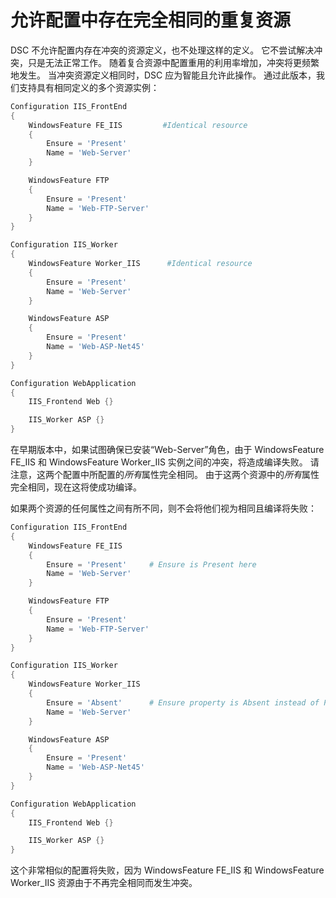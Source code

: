 # 允许配置中存在完全相同的重复资源

DSC 不允许配置内存在冲突的资源定义，也不处理这样的定义。 它不尝试解决冲突，只是无法正常工作。 随着复合资源中配置重用的利用率增加，冲突将更频繁地发生。 当冲突资源定义相同时，DSC 应为智能且允许此操作。 通过此版本，我们支持具有相同定义的多个资源实例：

```powershell
Configuration IIS_FrontEnd
{
    WindowsFeature FE_IIS         #Identical resource
    {
        Ensure = 'Present'
        Name = 'Web-Server'
    }

    WindowsFeature FTP
    {
        Ensure = 'Present'
        Name = 'Web-FTP-Server'
    }
}

Configuration IIS_Worker
{
    WindowsFeature Worker_IIS      #Identical resource
    {
        Ensure = 'Present'
        Name = 'Web-Server'
    }

    WindowsFeature ASP
    {
        Ensure = 'Present'
        Name = 'Web-ASP-Net45'
    }
}

Configuration WebApplication
{
    IIS_Frontend Web {}

    IIS_Worker ASP {}
}
```

在早期版本中，如果试图确保已安装“Web-Server”角色，由于 WindowsFeature FE_IIS 和 WindowsFeature Worker_IIS 实例之间的冲突，将造成编译失败。 请注意，这两个配置中所配置的*所有*属性完全相同。 由于这两个资源中的*所有*属性完全相同，现在这将使成功编译。 

如果两个资源的任何属性之间有所不同，则不会将他们视为相同且编译将失败：

```powershell
Configuration IIS_FrontEnd
{
    WindowsFeature FE_IIS
    {
        Ensure = 'Present'     # Ensure is Present here
        Name = 'Web-Server'
    }

    WindowsFeature FTP
    {
        Ensure = 'Present'
        Name = 'Web-FTP-Server'
    }
}

Configuration IIS_Worker
{
    WindowsFeature Worker_IIS
    {
        Ensure = 'Absent'      # Ensure property is Absent instead of Present
        Name = 'Web-Server'
    }

    WindowsFeature ASP
    {
        Ensure = 'Present'
        Name = 'Web-ASP-Net45'
    }
}

Configuration WebApplication
{
    IIS_Frontend Web {}

    IIS_Worker ASP {}
}
```

这个非常相似的配置将失败，因为 WindowsFeature FE_IIS 和 WindowsFeature Worker_IIS 资源由于不再完全相同而发生冲突。

<!--HONumber=Jun16_HO4-->


